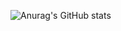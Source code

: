 ![Anurag's GitHub stats](https://github-readme-stats.vercel.app/api?username=PatelVatsalB21&show_icons=true&theme=react)
